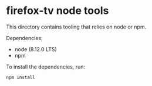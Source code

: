 # firefox-tv node tools
This directory contains tooling that relies on node or npm.

Dependencies:
- node (8.12.0 LTS)
- npm

To install the dependencies, run:
```sh
npm install
```
